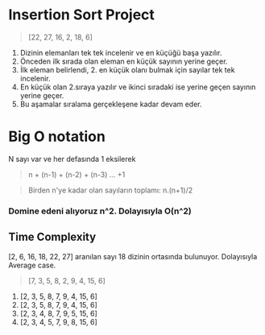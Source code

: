 # Insertion Sort Project

> [22, 27, 16, 2, 18, 6]

1. Dizinin elemanları tek tek incelenir ve en küçüğü başa yazılır.
2. Önceden ilk sırada olan eleman en küçük sayının yerine geçer.
3. İlk eleman belirlendi, 2. en küçük olanı bulmak için sayılar tek tek incelenir.
4. En küçük olan 2.sıraya yazılır ve ikinci sıradaki ise yerine geçen sayının yerine geçer.
5. Bu aşamalar sıralama gerçekleşene kadar devam eder.

# Big O notation
N sayı var ve her defasında 1 eksilerek
>n + (n-1) + (n-2) + (n-3) ... +1

>Birden n'ye kadar olan sayıların toplamı: n.(n+1)/2

### Domine edeni alıyoruz n^2. Dolayısıyla **O(n^2)**

## Time Complexity
[2, 6, 16, 18, 22, 27] aranılan sayı 18 dizinin ortasında bulunuyor. Dolayısıyla Average case.

> [7, 3, 5, 8, 2, 9, 4, 15, 6]
1. [2, 3, 5, 8, 7, 9, 4, 15, 6]
2. [2, 3, 5, 8, 7, 9, 4, 15, 6]
3. [2, 3, 4, 8, 7, 9, 5, 15, 6]
4. [2, 3, 4, 5, 7, 9, 8, 15, 6]